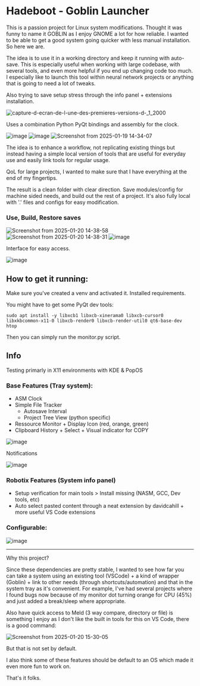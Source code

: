 # Hadeboot - Goblin Launcher

This is a passion project for Linux system modifications. 
Thought it was funny to name it GOBLIN as I enjoy GNOME a lot for how reliable. 
I wanted to be able to get a good system going quicker with less manual installation. So here we are. 

The idea is to use it in a working directory and keep it running with auto-save. 
This is especially useful when working with large codebase, with several tools, and even more helpful if you end up changing code too much. 
I especially like to launch this tool within neural network projects or anything that is going to need a lot of tweaks. 

Also trying to save setup stress through the info panel + extensions installation. 

![capture-d-ecran-de-l-une-des-premieres-versions-d-_1_2000](https://github.com/user-attachments/assets/a6bd4685-b01d-4b15-9c66-e4ec1415ae23)

Uses a combination Python PyQt bindings and assembly for the clock. 

![image](https://github.com/user-attachments/assets/47f76382-4e67-468c-82f7-c5da7a708424)
![image](https://github.com/user-attachments/assets/be37ca66-1377-4e4c-9e5b-c4cd0b56f9f5)
![Screenshot from 2025-01-19 14-34-07](https://github.com/user-attachments/assets/bd940ca0-9754-4a69-a8df-8b5e987c069c)

The idea is to enhance a workflow, not replicating existing things but instead having a simple local version of tools that are useful for everyday use and easily link tools for regular usage. 

QoL for large projects, I wanted to make sure that I have everything at the end of my fingertips. 

The result is a clean folder with clear direction. Save modules/config for machine sided needs, and build out the rest of a project. It's also fully local with '.' files and configs for easy modification.

### Use, Build, Restore saves

![Screenshot from 2025-01-20 14-38-58](https://github.com/user-attachments/assets/5c4f1834-2ea7-4e43-b448-89c68d9daa7f)
![Screenshot from 2025-01-20 14-38-31](https://github.com/user-attachments/assets/617fa20c-9c62-4eb5-9484-cccb4589c0a8)
![image](https://github.com/user-attachments/assets/b1a34e98-5e1e-4ebf-b503-de7df93e65a7)

Interface for easy access. 

![image](https://github.com/user-attachments/assets/b7794569-13f6-452d-807a-dbe7c7ff5421)

How to get it running:
---

Make sure you've created a venv and activated it. 
Installed requirements.

You might have to get some PyQt dev tools:

    sudo apt install -y libxcb1 libxcb-xinerama0 libxcb-cursor0 libxkbcommon-x11-0 libxcb-render0 libxcb-render-util0 qt6-base-dev htop

Then you can simply run the monitor.py script. 

Info
---

Testing primarly in X11 environments with KDE & PopOS

### Base Features (Tray system):

- ASM Clock
- Simple File Tracker
    - Autosave Interval
    - Project Tree View (python specific)  
- Ressource Monitor + Display Icon (red, orange, green)
- Clipboard History + Select + Visual indicator for COPY

![image](https://github.com/user-attachments/assets/4ac86eac-df2f-4b08-a22b-b3743185c2bf)

Notifications

![image](https://github.com/user-attachments/assets/42a2ef2d-9ca6-430f-b883-874d346cb7ae)

### Robotix Features (System info panel)
- Setup verification for main tools > Install missing (NASM, GCC, Dev tools, etc)
- Auto select pasted content through a neat extension by davidcahill + more useful VS Code extensions

### Configurable:

![image](https://github.com/user-attachments/assets/6e77d8ff-5989-4bb8-a186-d89e5c95a901)


---
Why this project? 

Since these dependencies are pretty stable, I wanted to see how far you can take a system using an existing tool (VSCode) + a kind of wrapper (Goblin) + link to other needs (through shortcuts/automation) and that in the system tray as it's convenient. For example, I've had several projects where I found bugs now because of my monitor dot turning orange for CPU (45%) and just added a break/sleep where appropriate. 

Also have quick access to Meld (3 way compare, directory or file) is something I enjoy as I don't like the built in tools for this on VS Code, there is a good command:

![Screenshot from 2025-01-20 15-30-05](https://github.com/user-attachments/assets/9da3c6ad-ed15-4aa1-8f29-36b0fb141a82)

But that is not set by default.

I also think some of these features should be default to an OS which made it even more fun to work on. 

That's it folks. 

